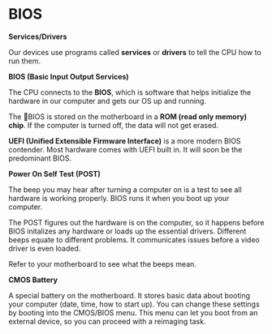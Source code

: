 # BIOS

**Services/Drivers**

Our devices use programs called **services** or **drivers** to tell the CPU how to run them.



**BIOS (Basic Input Output Services)** 

The CPU connects to the **BIOS**, which is software that helps initialize the hardware in our computer and gets our OS up and running.

The BIOS is stored on the motherboard in a **ROM (read only memory) chip**. If the computer is turned off, the data will not get erased.

**UEFI (Unified Extensible Firmware Interface)** is a more modern BIOS contender. Most hardware comes with UEFI built in. It will soon be the predominant BIOS.



**Power On Self Test (POST)**

The beep you may hear after turning a computer on is a test to see all hardware is working properly. BIOS runs it when you boot up your computer.

The POST figures out the hardware is on the computer, so it happens before BIOS initalizes any hardware or loads up the essential drivers. Different beeps equate to different problems. It communicates issues before a video driver is even loaded.

Refer to your motherboard to see what the beeps mean.



**CMOS Battery**

A special battery on the motherboard. It stores basic data about booting your computer (date, time, how to start up). You can change these settings by booting into the CMOS/BIOS menu. This menu can let you boot from an external device, so you can proceed with a reimaging task.





